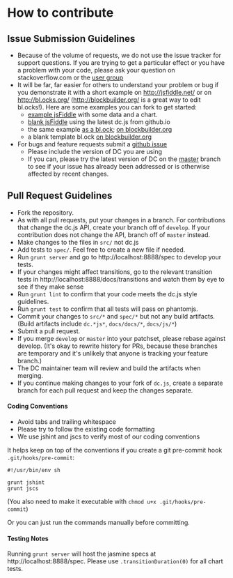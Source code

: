 # How to contribute

## Issue Submission Guidelines

* Because of the volume of requests, we do not use the issue tracker for support questions. If you are trying to get a particular effect or you have a problem with your code, please ask your question on stackoverflow.com or the [user group](https://groups.google.com/forum/?fromgroups#!forum/dc-js-user-group)
* It will be far, far easier for others to understand your problem or bug if you demonstrate it with a short example on http://jsfiddle.net/ or on http://bl.ocks.org/ (http://blockbuilder.org/ is a great way to edit bl.ocks!). Here are some examples you can fork to get started:
  * [example jsFiddle](http://jsfiddle.net/gordonwoodhull/os27xcg2/) with some data and a chart.
  * [blank jsFiddle](http://jsfiddle.net/gordonwoodhull/u57bfje8/) using the latest dc.js from github.io
  * the same example [as a bl.ock](http://bl.ocks.org/gordonwoodhull/ecce8e32d64c662cffd5); [on blockbuilder.org](http://blockbuilder.org/gordonwoodhull/ecce8e32d64c662cffd5)
  * a blank template bl.ock [on blockbuilder.org](http://blockbuilder.org/gordonwoodhull/9ab997c9a8d7d3380364)
* For bugs and feature requests submit a [github issue](http://github.com/dc-js/dc.js/issues)
  * Please include the version of DC you are using
  * If you can, please try the latest version of DC on the [master](https://raw.github.com/dc-js/dc.js/master/dc.js) branch to see if your issue has already been addressed or is otherwise affected by recent changes.

## Pull Request Guidelines

* Fork the repository.
* As with all pull requests, put your changes in a branch. For contributions that change the dc.js API, create your branch off of `develop`. If your contribution does not change the API, branch off of `master` instead.
* Make changes to the files in `src/` not dc.js
* Add tests to `spec/`. Feel free to create a new file if needed.
* Run `grunt server` and go to http://localhost:8888/spec to develop your tests.
* If your changes might affect transitions, go to the relevant transition tests in http://localhost:8888/docs/transitions and watch them by eye to see if they make sense
* Run `grunt lint` to confirm that your code meets the dc.js style guidelines.
* Run `grunt test` to confirm that all tests will pass on phantomjs.
* Commit your changes to `src/*` and `spec/*` but not any build artifacts.  (Build artifacts include `dc.*js*`, `docs/docs/*`, `docs/js/*`)
* Submit a pull request.
* If you merge `develop` or `master` into your patchset, please rebase against develop. (It's okay to rewrite history for PRs, because these branches are temporary and it's unlikely that anyone is tracking your feature branch.)
* The DC maintainer team will review and build the artifacts when merging.
* If you continue making changes to your fork of `dc.js`, create a separate branch for each pull request and keep the changes separate.

#### Coding Conventions

* Avoid tabs and trailing whitespace
* Please try to follow the existing code formatting
* We use jshint and jscs to verify most of our coding conventions

It helps keep on top of the conventions if you create a git pre-commit hook `.git/hooks/pre-commit`:
```
#!/usr/bin/env sh

grunt jshint
grunt jscs
```

(You also need to make it executable with  `chmod u+x .git/hooks/pre-commit`)

Or you can just run the commands manually before committing.

#### Testing Notes

Running `grunt server` will host the jasmine specs at http://localhost:8888/spec.
Please use `.transitionDuration(0)` for all chart tests.

